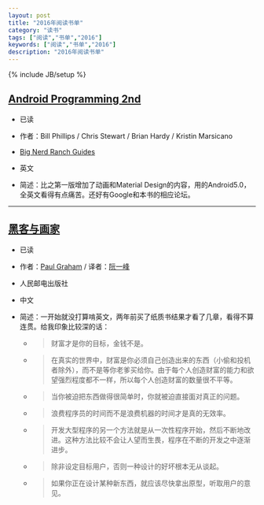 ```yaml
---
layout: post
title: "2016年阅读书单"
category: "读书"
tags: ["阅读","书单","2016"]
keywords: ["阅读","书单","2016"]
description: "2016年阅读书单"
---
```

{% include JB/setup %}


## [Android Programming 2nd](https://book.douban.com/subject/26369945/)

- 已读

- 作者：Bill Phillips / Chris Stewart / Brian Hardy / Kristin Marsicano

- [Big Nerd Ranch Guides](http://forums.bignerdranch.com/c/android-programming-the-big-nerd-ranch-guide-2nd)

- 英文

- 简述：比之第一版增加了动画和Material Design的内容，用的Android5.0，全英文看得有点痛苦。还好有Google和本书的相应论坛。

---

## [黑客与画家](https://book.douban.com/subject/6021440/)

- 已读

- 作者：[Paul Graham](http://www.paulgraham.com/articles.html) / 译者：[阮一峰](http://www.ruanyifeng.com/blog/archives.html)

+ 人民邮电出版社

+ 中文

+ 简述：一开始就没打算啃英文，两年前买了纸质书结果才看了几章，看得不算连贯。给我印象比较深的话：
	+ > 财富才是你的目标，金钱不是。
	+ > 在真实的世界中，财富是你必须自己创造出来的东西（小偷和投机者除外），而不是等你老爹买给你。由于每个人创造财富的能力和欲望强烈程度都不一样，所以每个人创造财富的数量很不平等。
	+ > 当你被迫把东西做得很简单时，你就被迫直接面对真正的问题。
	+ > 浪费程序员的时间而不是浪费机器的时间才是真的无效率。
	+ > 开发大型程序的另一个方法就是从一次性程序开始，然后不断地改进。这种方法比较不会让人望而生畏，程序在不断的开发之中逐渐进步。
	+ > 除非设定目标用户，否则一种设计的好坏根本无从谈起。
	+ > 如果你正在设计某种新东西，就应该尽快拿出原型，听取用户的意见。
